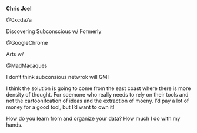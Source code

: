 **Chris Joel**

@0xcda7a

Discovering Subconscious w/ Formerly

@GoogleChrome

Arts w/

@MadMacaques

I don’t think subconsious netwrok will GMI

I think the solution is going to come from the east coast where there is more density of thought. For soemone who really needs to rely on their tools and not the cartoonifcation of ideas and the extraction of moeny. I’d pay a lot of money for a good tool, but I’d want to own it!

How do you learn from and organize your data? How much I do with my hands.
